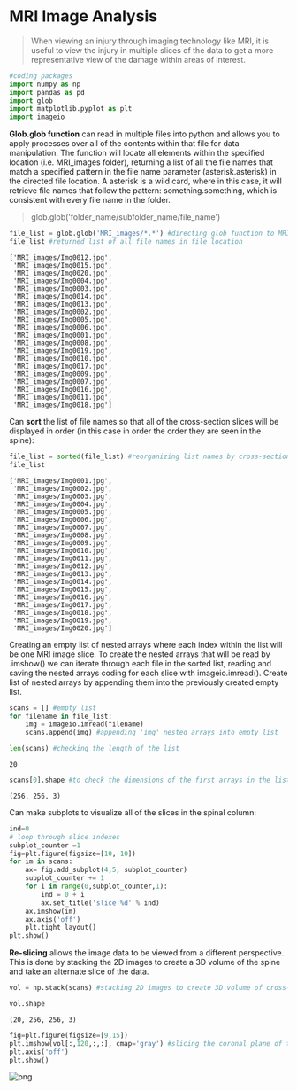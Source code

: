 # MRI Image Analysis

> When viewing an injury through imaging technology like MRI, it is useful to view the injury in multiple slices of the data to get a more representative view of the damage within areas of interest.


```python
#coding packages
import numpy as np
import pandas as pd
import glob
import matplotlib.pyplot as plt
import imageio
```

**Glob.glob function** can read in multiple files into python and allows you to apply processes over all of the contents within that file for data manipulation.
The function will locate all elements within the specified location (i.e. MRI_images folder), returning a list of all the file names that match a specified pattern in the file name parameter (asterisk.asterisk) in the directed file location. A asterisk is a wild card, where in this case, it will retrieve file names that follow the pattern: something.something, which is consistent with every file name in the folder.
> glob.glob('folder_name/subfolder_name/file_name')




```python
file_list = glob.glob('MRI_images/*.*') #directing glob function to MRI_images file
file_list #returned list of all file names in file location
```




    ['MRI_images/Img0012.jpg',
     'MRI_images/Img0015.jpg',
     'MRI_images/Img0020.jpg',
     'MRI_images/Img0004.jpg',
     'MRI_images/Img0003.jpg',
     'MRI_images/Img0014.jpg',
     'MRI_images/Img0013.jpg',
     'MRI_images/Img0002.jpg',
     'MRI_images/Img0005.jpg',
     'MRI_images/Img0006.jpg',
     'MRI_images/Img0001.jpg',
     'MRI_images/Img0008.jpg',
     'MRI_images/Img0019.jpg',
     'MRI_images/Img0010.jpg',
     'MRI_images/Img0017.jpg',
     'MRI_images/Img0009.jpg',
     'MRI_images/Img0007.jpg',
     'MRI_images/Img0016.jpg',
     'MRI_images/Img0011.jpg',
     'MRI_images/Img0018.jpg']



Can **sort** the list of file names so that all of the cross-section slices will be displayed in order (in this case in order the order they are seen in the spine):


```python
file_list = sorted(file_list) #reorganizing list names by cross-section number
file_list
```




    ['MRI_images/Img0001.jpg',
     'MRI_images/Img0002.jpg',
     'MRI_images/Img0003.jpg',
     'MRI_images/Img0004.jpg',
     'MRI_images/Img0005.jpg',
     'MRI_images/Img0006.jpg',
     'MRI_images/Img0007.jpg',
     'MRI_images/Img0008.jpg',
     'MRI_images/Img0009.jpg',
     'MRI_images/Img0010.jpg',
     'MRI_images/Img0011.jpg',
     'MRI_images/Img0012.jpg',
     'MRI_images/Img0013.jpg',
     'MRI_images/Img0014.jpg',
     'MRI_images/Img0015.jpg',
     'MRI_images/Img0016.jpg',
     'MRI_images/Img0017.jpg',
     'MRI_images/Img0018.jpg',
     'MRI_images/Img0019.jpg',
     'MRI_images/Img0020.jpg']



Creating an empty list of nested arrays where each index within the list will be one MRI image slice. To create the nested arrays that will be read by .imshow() we can iterate through each file in the sorted list, reading and saving the nested arrays coding for each slice with imageio.imread(). Create list of nested arrays by appending them into the previously created empty list.


```python
scans = [] #empty list
for filename in file_list:
    img = imageio.imread(filename)
    scans.append(img) #appending 'img' nested arrays into empty list
```


```python
len(scans) #checking the length of the list
```




    20




```python
scans[0].shape #to check the dimensions of the first arrays in the list of image arrays
```




    (256, 256, 3)



Can make subplots to visualize all of the slices in the spinal column:


```python
ind=0
# loop through slice indexes
subplot_counter =1
fig=plt.figure(figsize=[10, 10])
for im in scans:
    ax= fig.add_subplot(4,5, subplot_counter)
    subplot_counter += 1
    for i in range(0,subplot_counter,1):
        ind = 0 + i
        ax.set_title('slice %d' % ind)
    ax.imshow(im)
    ax.axis('off')
    plt.tight_layout()
plt.show()
```

**Re-slicing** allows the image data to be viewed from a different perspective. This is done by stacking the 2D images to create a 3D volume of the spine and take an alternate slice of the data.


```python
vol = np.stack(scans) #stacking 2D images to create 3D volume of cross-section
```


```python
vol.shape
```




    (20, 256, 256, 3)




```python
fig=plt.figure(figsize=[9,15])
plt.imshow(vol[:,120,:,:], cmap='gray') #slicing the coronal plane of the lumbar spinal column
plt.axis('off')
plt.show()
```




    
![png](MRI_scan_demo_files/MRI_scan_demo_15_0.png)
    




```python

```
